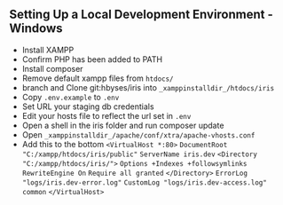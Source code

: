## Setting Up a Local Development Environment - Windows ##

 - Install XAMPP
 - Confirm PHP has been added to PATH
 - Install composer
 - Remove default xampp files from `htdocs/`
 - branch and Clone git:hbyses/iris into `_xamppinstalldir_/htdocs/iris`
 - Copy `.env.example` to `.env`
 - Set URL your staging db credentials
 - Edit your hosts file to reflect the url set in `.env`
 - Open a shell in the iris folder and run composer update
 - Open `_xamppinstalldir_/apache/conf/xtra/apache-vhosts.conf`
 - Add this to the bottom
 `<VirtualHost *:80>`
    `DocumentRoot "C:/xampp/htdocs/iris/public"`
    `ServerName iris.dev`
    `<Directory "C:/xampp/htdocs/iris/">`
        `Options +Indexes +followsymlinks`
        `RewriteEngine On`
        `Require all granted`
    `</Directory>`
    `ErrorLog "logs/iris.dev-error.log"`
    `CustomLog "logs/iris.dev-access.log" common`
`</VirtualHost>`